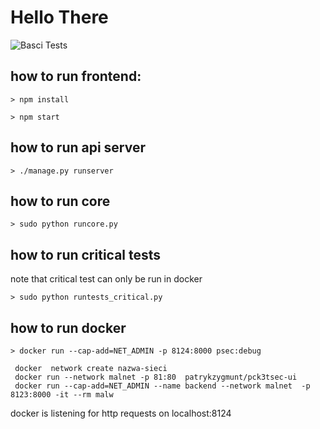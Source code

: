 # Hello There
![Basci Tests](https://github.com/Matshec/pck3tSec/workflows/Basci%20Tests/badge.svg)

## how to run frontend:
`> npm install`

`> npm start`

## how to run api server
`> ./manage.py runserver`

## how to  run core
`> sudo python runcore.py`

## how to run critical tests
note that critical test can  only be run in docker

`> sudo python runtests_critical.py`

## how to run docker
`> docker run --cap-add=NET_ADMIN -p 8124:8000 psec:debug`
```
 docker  network create nazwa-sieci
 docker run --network malnet -p 81:80  patrykzygmunt/pck3tsec-ui
 docker run --cap-add=NET_ADMIN --name backend --network malnet  -p 8123:8000 -it --rm malw
```

docker is listening for http requests on localhost:8124
